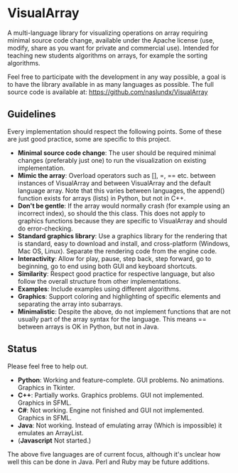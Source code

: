 # VisualArray
A multi-language library for visualizing operations on array requiring minimal source code change, available under the Apache license (use, modify, share as you want for private and commercial use). Intended for teaching new students algorithms on arrays, for example the sorting algorithms. 

Feel free to participate with the development in any way possible, a goal is to have the library available in as many languages as possible. The full source code is available at: https://github.com/naslundx/VisualArray

## Guidelines
Every implementation should respect the following points. Some of these are just good practice, some are specific to this project.

- **Minimal source code change**: The user should be required minimal changes (preferably just one) to run the visualization on existing implementation.
- **Mimic the array**: Overload operators such as [], =, == etc. between instances of VisualArray and between VisualArray and the default language array. Note that this varies between languages, the append() function exists for arrays (lists) in Python, but not in C++.
- **Don't be gentle**: If the array would normally crash (for example using an incorrect index), so should the this class. This does not apply to graphics functions because they are specific to VisualArray and should do error-checking.
- **Standard graphics library**: Use a graphics library for the rendering that is standard, easy to download and install, and cross-platform (Windows, Mac OS, Linux). Separate the rendering code from the engine code.
- **Interactivity**: Allow for play, pause, step back, step forward, go to beginning, go to end using both GUI and keyboard shortcuts.
- **Similarity**: Respect good practice for respective language, but also follow the overall structure from other implementations.
- **Examples**: Include examples using different algorithms.
- **Graphics**: Support coloring and highlighting of specific elements and separating the array into subarrays.
- **Minimalistic**: Despite the above, do not implement functions that are not usually part of the array syntax for the language. This means == between arrays is OK in Python, but not in Java.

## Status
Please feel free to help out.

- **Python**: Working and feature-complete. GUI problems. No animations. Graphics in Tkinter.
- **C++**: Partially works. Graphics problems. GUI not implemented. Graphics in SFML.
- **C#**: Not working. Engine not finished and GUI not implemented. Graphics in SFML.
- **Java**: Not working. Instead of emulating array (Which is impossible) it emulates an ArrayList.
- (**Javascript** Not started.)

The above five languages are of current focus, although it's unclear how well this can be done in Java. Perl and Ruby may be future additions.
